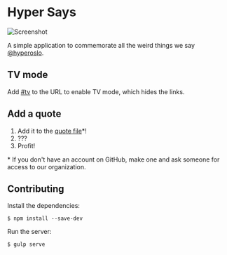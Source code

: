 # Hyper Says

![Screenshot](https://raw.githubusercontent.com/hyperoslo/hyper-says/master/screenshot.jpg)

A simple application to commemorate all the weird things we say
[@hyperoslo][hyper].

## TV mode

Add [#tv][tv mode] to the URL to enable TV mode, which hides the links.

## Add a quote

1. Add it to the [quote file][quote file]*!
2. ???
3. Profit!

\* If you don't have an account on GitHub, make one and ask someone for
   access to our organization.

## Contributing

Install the dependencies:

`$ npm install --save-dev`

Run the server:

`$ gulp serve`

[hyper]: http://hyper.no
[quote file]: https://github.com/hyperoslo/hyper-says/edit/master/public/quotes.js
[tv mode]: http://hypersays.com/#TV
